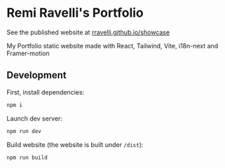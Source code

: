 # Remi Ravelli's Portfolio

See the published website at [rravelli.github.io/showcase](https://rravelli.github.io/showcase)

My Portfolio static website made with React, Tailwind, Vite, i18n-next and Framer-motion

## Development

First, install dependencies:

```bash
npm i
```

Launch dev server:

```bash
npm run dev
```

Build website (the website is built under `/dist`):

```bash
npm run build
```
